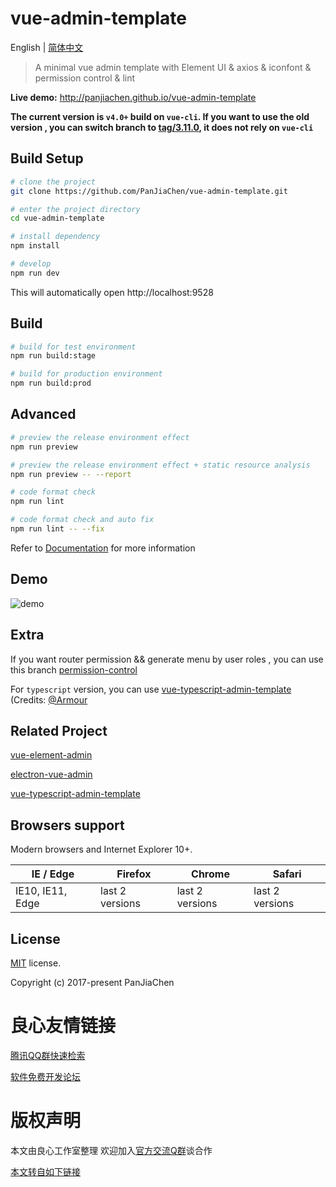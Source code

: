 # vue-admin-template

English | [简体中文](./README-zh.md)

> A minimal vue admin template with Element UI & axios & iconfont & permission control & lint

**Live demo:** http://panjiachen.github.io/vue-admin-template


**The current version is `v4.0+` build on `vue-cli`. If you want to use the old version , you can switch branch to [tag/3.11.0](http://u.720life.cn/g/54145d0471d91890860f7f8463c0304603c6efa7d0c1ce77680f5b6f938bd6ceac5d4a697153284324bdc4987f78dad75541575829be712bea29f9645fd72058), it does not rely on `vue-cli`**

## Build Setup


```bash
# clone the project
git clone https://github.com/PanJiaChen/vue-admin-template.git

# enter the project directory
cd vue-admin-template

# install dependency
npm install

# develop
npm run dev
```

This will automatically open http://localhost:9528

## Build

```bash
# build for test environment
npm run build:stage

# build for production environment
npm run build:prod
```

## Advanced

```bash
# preview the release environment effect
npm run preview

# preview the release environment effect + static resource analysis
npm run preview -- --report

# code format check
npm run lint

# code format check and auto fix
npm run lint -- --fix
```

Refer to [Documentation](http://u.720life.cn/g/41d6770a8ffafe7688694282c8a2e655bf3c6de28ae62da3938ff25d74873215eb4557e911c10522557c395f4527b3aef3eb2d6ddfba6c7fc6e108170574b0940907860fc0f3cc5e65f50e9779d6a51e) for more information

## Demo

![demo](https://github.com/PanJiaChen/PanJiaChen.github.io/blob/master/images/demo.gif)

## Extra

If you want router permission && generate menu by user roles , you can use this branch [permission-control](http://u.720life.cn/g/54145d0471d91890860f7f8463c0304603c6efa7d0c1ce77680f5b6f938bd6ceac5d4a697153284324bdc4987f78dad7bd3157574ea9427759c6bd4d5216d3098cb252371a65ce9053fcfc499e60441d)

For `typescript` version, you can use [vue-typescript-admin-template](http://u.720life.cn/g/54145d0471d91890860f7f8463c03046dd9683777c722de102fe37a7ef75c664fe6e76e5cc3d568e07d1acab28fae3473f2ad2d756423619c840de88a7b5fbc0) (Credits: [@Armour](http://u.720life.cn/g/54145d0471d91890860f7f8463c0304680e042fadfcec86fd0f989b2212a9073)

## Related Project

[vue-element-admin](http://u.720life.cn/g/54145d0471d91890860f7f8463c0304603c6efa7d0c1ce77680f5b6f938bd6cef861f7dd6d31dc89ca07ef0b5d2b912f)

[electron-vue-admin](http://u.720life.cn/g/54145d0471d91890860f7f8463c03046dd88aac115d6b4bf24ce86891d3d788cf9775745fef1b25a2dc49f4ebda19deb)

[vue-typescript-admin-template](http://u.720life.cn/g/54145d0471d91890860f7f8463c03046dd9683777c722de102fe37a7ef75c664fe6e76e5cc3d568e07d1acab28fae3473f2ad2d756423619c840de88a7b5fbc0)

## Browsers support

Modern browsers and Internet Explorer 10+.

| [ ](http://u.720life.cn/g/e8e63e9d56ec68b803322c46733da50e250bafa89bf75b6fa300450a04e79d004a89ee4f068d6e1f9b40f65bb657f76f) IE / Edge | [ ](http://u.720life.cn/g/e8e63e9d56ec68b803322c46733da50e250bafa89bf75b6fa300450a04e79d004a89ee4f068d6e1f9b40f65bb657f76f) Firefox | [ ](http://u.720life.cn/g/e8e63e9d56ec68b803322c46733da50e250bafa89bf75b6fa300450a04e79d004a89ee4f068d6e1f9b40f65bb657f76f) Chrome | [ ](http://u.720life.cn/g/e8e63e9d56ec68b803322c46733da50e250bafa89bf75b6fa300450a04e79d004a89ee4f068d6e1f9b40f65bb657f76f) Safari |
| --------- | --------- | --------- | --------- |
| IE10, IE11, Edge| last 2 versions| last 2 versions| last 2 versions

## License

[MIT](http://u.720life.cn/g/54145d0471d91890860f7f8463c0304603c6efa7d0c1ce77680f5b6f938bd6ceac5d4a697153284324bdc4987f78dad7195adf070dbfe08d3a3045c5a53f930205bf6a4814077944be252e1936d37692) license.

Copyright (c) 2017-present PanJiaChen



 # 良心友情链接

[腾讯QQ群快速检索](http://u.720life.cn/s/8cf73f7c)

[软件免费开发论坛](http://u.720life.cn/s/bbb01dc0)

# 版权声明 

本文由良心工作室整理 欢迎加入[官方交流Q群](https://u.720life.cn/s/f2316816)谈合作

[本文转自如下链接](http://u.720life.cn/g/2e71d0f0a5c601172267ba20d3a43c6e8dee88aa6d85c00b75353b3a531d270f8bef8fc38ad755b0f7fb6109efe8134d809fdbad9d640497a87406532b5968e6)